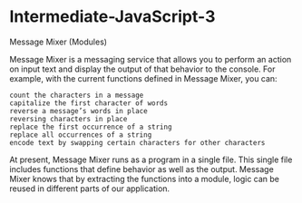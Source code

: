 # Intermediate-JavaScript-3
Message Mixer (Modules)

Message Mixer is a messaging service that allows you to perform an action on input text and display the output of that behavior to the console. For example, with the current functions defined in Message Mixer, you can:

    count the characters in a message
    capitalize the first character of words
    reverse a message’s words in place
    reversing characters in place
    replace the first occurrence of a string
    replace all occurrences of a string
    encode text by swapping certain characters for other characters

At present, Message Mixer runs as a program in a single file. This single file includes functions that define behavior as well as the output. Message Mixer knows that by extracting the functions into a module, logic can be reused in different parts of our application. 
